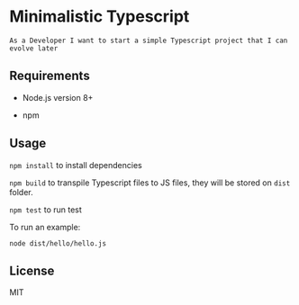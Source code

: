 # Minimalistic Typescript

`As a Developer I want to start a simple Typescript project that I can evolve later`

## Requirements

- Node.js version 8+

- npm

## Usage

`npm install` to install dependencies

`npm build` to transpile Typescript files to JS files, they will be stored on `dist` folder.

`npm test` to run test

To run an example:

`node dist/hello/hello.js`

## License

MIT
